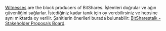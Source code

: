 [Witnesses](introduction/witness) are the block producers of BitShares. İşlemleri doğrular ve ağın güvenliğini sağlarlar. İstediğiniz kadar tanık için oy verebilirsiniz ve hepsine aynı miktarda oy verilir. Şahitlerin önerileri burada bulunabilir: [BitSharestalk - Stakeholder Proposals Board](https://bitsharestalk.org/index.php/board,75.0.html).